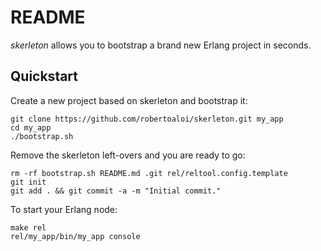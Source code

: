 # README

_skerleton_ allows you to bootstrap a brand new Erlang project in seconds.

## Quickstart

Create a new project based on skerleton and bootstrap it:

````
git clone https://github.com/robertoaloi/skerleton.git my_app
cd my_app
./bootstrap.sh
````

Remove the skerleton left-overs and you are ready to go:

````
rm -rf bootstrap.sh README.md .git rel/reltool.config.template
git init
git add . && git commit -a -m "Initial commit."
````

To start your Erlang node:

````
make rel
rel/my_app/bin/my_app console
````
